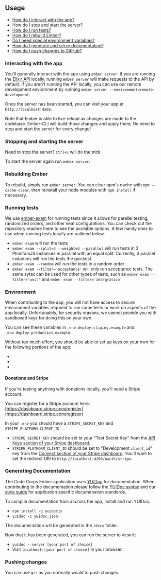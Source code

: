 ## Usage

- [How do I interact with the app?](#interacting-with-the-app)
- [How do I stop and start the server?](#stopping-and-starting-the-server)
- [How do I run tests?](#running-tests)
- [How do I rebuild Ember?](#rebuilding-ember)
- [Do I need special environment variables?](#environment)
- [How do I generate and serve documentation?](#generating-documentation)
- [How do I push changes to GitHub?](#pushing-changes)

### Interacting with the app

You'll generally interact with the app using `ember server`. If you are running the [Elixir API](https://github.com/code-corps/code-corps-api/) locally, running `ember server` will make requests to the API by default. 
If you aren't running the API locally, you can use our remote development enviornment by running `ember server --environment=remote-development`.

Once the server has been started, you can visit your app at `http://localhost:4200`.

Note that Ember is able to live-reload as changes are made to the codebase. Ember-CLI will build those changes and apply them; No need to stop and start the server for every change!

### Stopping and starting the server

Need to stop the server? `Ctrl+C` will do the trick.

To start the server again run `ember server`.

### Rebuilding Ember

To rebuild, simply run `ember server`. You can clear npm's cache with `npm --cache-clear`, then reinstall your node modules with `npm install` if necessary.

### Running tests

We use [ember-exam](https://github.com/trentmwillis/ember-exam) for running tests since it allows for parallel testing, randomized orders, and other neat configurations. You can check out the repository readme there to see the available options. A few handy ones to use when running tests locally are outlined below.

* `ember exam` will run the tests
* `ember exam --split=3 --weighted --parallel` will run tests in 3 PhantomJS instances in parallel with an equal split. Currently, 3 parallel instances will run the tests the quickest.
* `ember exam --random` will run the tests in a random order
* `ember exam --filter='acceptance'` will only run acceptance tests. The same sytax can be used for other types of tests, such as `ember exam --filter='unit'` and `ember exam --filter='integration'`

### Environment

When contributing to the app, you will not have access to secure environment variables required to run some tests or work on aspects of the app locally. Unfortunately, for security reasons, we cannot provide you with sandboxed keys for doing this on your own.

You can see these variables in `.env.deploy.staging.example` and `.env.deploy.production.example`.

Without too much effort, you should be able to set up keys on your own for the following portions of the app:

-
-
-

#### Donations and Stripe

If you're testing anything with donations locally, you'll need a Stripe account.

You can register for a Stripe account here: [https://dashboard.stripe.com/register](https://dashboard.stripe.com/register)

In your `.env` you should have a `STRIPE_SECRET_KEY` and `STRIPE_PLATFORM_CLIENT_ID`.

- `STRIPE_SECRET_KEY` should be set to your "Test Secret Key" from the [API Keys section of your Stripe dashboard](https://dashboard.stripe.com/account/apikeys).
- `STRIPE_PLATFORM_CLIENT_ID` should be set to "Development `client_id`" key from the [Connect section of your Stripe dashboard](https://dashboard.stripe.com/account/applications/settings). You'll want to set the redirect URI to `http://localhost:4200/oauth/stripe`.

### Generating Documentation

The Code Corps Ember application uses [YUIDoc](http://yui.github.io/yuidoc/) for documentation. When contributing to the documentation please follow the [YUIDoc syntax](http://yui.github.io/yuidoc/syntax/index.html) and our [style guide](STYLEGUIDE.md) for application specific documenation standards.

To compile documentation from accross the app, install and run YUIDoc:

* `npm install -g yuidocjs`
* `yuidoc -c yuidoc.json`

The documentation will be generated in the `/docs` folder.

Now that it has been generated, you can run the server to view it:

* `yuidoc --server [your port of choice]`
* Visit `localhost:[your port of choice]` in your browser.

### Pushing changes

You can use `git` as you normally would to push changes.
